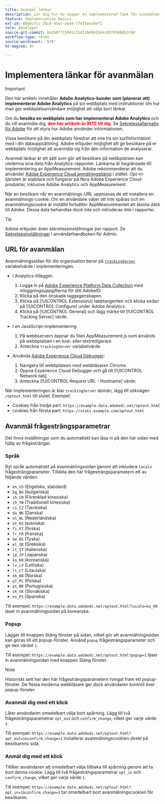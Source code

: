 ```yaml
---
title: Avanmäl länkar
description: Lär dig hur du skapar en implementerad länk för avanmälan för besökare på din webbplats.
feature: Implementation Basics
exl-id: 08b8c7cc-28c6-45e3-ab44-77471eea8ef1
role: Developer
source-git-commit: bb2b0f715941135d119d862b64c02f05800b3fdd
workflow-type: tm+mt
source-wordcount: '579'
ht-degree: 0%

---
```


# Implementera länkar för avanmälan

>[!IMPORTANT]
>
> Den här artikeln innehåller **Adobe Analytics-kunder som (planerar att) implementerar Adobe Analytics** på sin webbplats med instruktioner om hur man ger webbplatsanvändare möjlighet att välja bort länkar. <p><p>
> Om du **besöka en webbplats som har implementerat Adobe Analytics** och du vill avanmäla dig, **<span style="color:red">den här artikeln är INTE till dig</span>**. Se [Sekretessalternativ för Adobe](https://www.adobe.com/privacy/opt-out.html) för att styra hur Adobe använder informationen.

Vissa besökare på din webbplats föredrar att inte ha sin surfinformation med i din datauppsättning. Adobe erbjuder möjlighet att ge besökare på er webbplats möjlighet att avanmäla sig från den information de analyserar.

Avanmäl länkar är ett sätt som gör att besökare på webbplatsen kan utelämna sina data från Analytics-rapporter. Länkarna är begränsade till implementering av AppMeasurement. Adobe rekommenderar att du använder [Adobe Experience Cloud anmälningstjänst](https://experienceleague.adobe.com/docs/id-service/using/implementation/opt-in-service/optin-overview.html) i stället. Opt-in-tjänsten är stabilare och fungerar på flera Adobe Experience Cloud-produkter, inklusive Adobe Analytics och AppMeasurement.

När en besökare når en avanmälnings-URL uppmanas de att installera en avanmälnings-cookie. Om en användare väljer att inte spåras och en avanmälningscookie är inställd fortsätter AppMeasurementet att skicka data till Adobe. Dessa data behandlas dock inte och inkluderas inte i rapporter.

>[!TIP]
>
>Adobe erbjuder även sekretessinställningar per rapport. Se [Sekretessinställningar](/help/admin/admin/c-manage-report-suites/c-edit-report-suites/general/privacy-settings.md) i användarhandboken för Admin.

## URL för avanmälan

Avanmälningssidan för din organisation beror på [`trackingServer`](../vars/config-vars/trackingserver.md) variabelvärde i implementeringen.

* I Analytics-tillägget:
   1. Logga in på [Adobe Experience Platform Data Collection](https://experience.adobe.com/data-collection) med inloggningsuppgifterna för ditt AdobeID.
   1. Klicka på den önskade taggegenskapen.
   1. Klicka på [!UICONTROL Extensions] tabbtangenten och klicka sedan på [!UICONTROL Configure] under Adobe Analytics.
   1. Klicka på [!UICONTROL General] och lägg märke till [!UICONTROL Tracking Server] värde.

* I en JavaScript-implementering:
   1. På webbservern öppnar du filen AppMeasurement.js som används på webbplatsen i en kod- eller textredigerare.
   1. Anteckna `trackingServer` variabelvärde.

* Använda [Adobe Experience Cloud Debugger](https://experienceleague.adobe.com/docs/experience-platform/debugger/home.html):
   1. Navigera till webbplatsen med webbläsaren Chrome.
   1. Öppna Experience Cloud Debugger och gå till [!UICONTROL Network tab].
   1. Anteckna [!UICONTROL Request URL - Hostname] värde.

När implementeringen är klar `trackingServer` domän, lägg till sökvägen `/optout.html` till slutet. Exempel:

* Cookies från tredje part: `https://example.data.adobedc.net/optout.html`
* cookies från första part: `https://stats.example.com/optout.html`

## Avanmäl frågesträngsparametrar

Det finns inställningar som du automatiskt kan läsa in på den här sidan med hjälp av frågesträngar.

### Språk

Byt språk automatiskt på avanmälningssidan genom att inkludera `locale` frågesträngparameter. Tilldela den här frågesträngsparametern ett av följande värden:

* `en_US` (Engelska, standard)
* `bg_BG` (bulgariska)
* `zh_CN` (Förenklad kinesiska)
* `zh_TW` (Traditionell kinesiska)
* `cs_CZ` (Tjeckiska)
* `da_NK` (Danska)
* `nl_NL` (Nederländska)
* `et_EE` (estniska)
* `fi_FI` (finska)
* `fr_FR` (franska)
* `de_DE` (Tyska)
* `el_GR` (Grekiska)
* `it_IT` (italienska)
* `jp_JP` (Japanska)
* `ko_KR` (koreanska)
* `lv_LV` (Lettiska)
* `lt_LT` (Litauiska)
* `nb_NO` (Norska)
* `pl_PL` (Polska)
* `pt_BR` (Portugisiska)
* `sk_SK` (Slovakiska)
* `es_ES` (Spanska)

Till exempel: `https://example.data.adobedc.net/optout.html?locale=ko_KR` läser in avanmälningssidan på koreanska.

### Popup

Lägger till knappen Stäng fönster på sidan, vilket gör att avanmälningssidan kan göras till ett popup-fönster. Använd `popup` frågesträngsparameter och ge den värdet `1`.

Till exempel: `https://example.data.adobedc.net/optout.html?popup=1` läser in avanmälningssidan med knappen Stäng fönster.

>[!NOTE]
>
>Historiskt sett har den här frågesträngsparametern tvingat fram ett popup-fönster. De flesta moderna webbläsare ger dock användaren kontroll över popup-fönster.

### Avanmäl dig med ett klick

Låter användaren omedelbart välja bort spårning. Lägg till två frågesträngsparametrar `opt_out` och `confirm_change`, vilket ger varje värde `1`.

Till exempel: `https://example.data.adobedc.net/optout.html?opt_out=1&confirm_change=1` installerar avanmälningscookien direkt på besökarens sida.

### Anmäl dig med ett klick

Tillåter användaren att omedelbart välja tillbaka till spårning genom att ta bort denna cookie. Lägg till två frågesträngsparametrar `opt_in` och `confirm_change`, vilket ger varje värde `1`.

Till exempel: `https://example.data.adobedc.net/optout.html?opt_in=1&confirm_change=1` tar omedelbart bort avanmälningscookien för besökaren.
